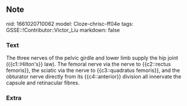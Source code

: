## Note
nid: 1661020710062
model: Cloze-chrisc-ff04e
tags: GSSE::!Contributor::Victor_Liu
markdown: false

### Text
The three nerves of the pelvic girdle and lower limb supply the hip joint ({{c1::Hilton's}} law). The femoral nerve via the nerve to {{c2::rectus femoris}}, the sciatic via the nerve to {{c3::quadratus femoris}}, and the obturator nerve directly from its {{c4::anterior}} division all innervate the capsule and retinacular fibres.

### Extra

